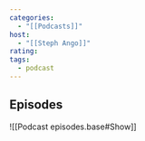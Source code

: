 ```yaml
---
categories:
  - "[[Podcasts]]"
host:
  - "[[Steph Ango]]"
rating: 
tags:
  - podcast
---
```

## Episodes

![[Podcast episodes.base#Show]]